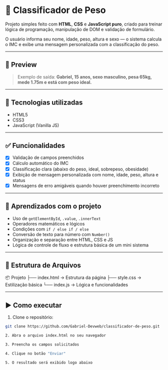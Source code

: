 # 🧮 Classificador de Peso

Projeto simples feito com **HTML**, **CSS** e **JavaScript puro**, criado para treinar lógica de programação, manipulação de DOM e validação de formulário.

O usuário informa seu nome, idade, peso, altura e sexo — o sistema calcula o IMC e exibe uma mensagem personalizada com a classificação do peso.

---

## 📸 Preview

> Exemplo de saída: **Gabriel, 15 anos, sexo masculino, pesa 65kg, mede 1.75m  e está com peso ideal.**

---

## 🚀 Tecnologias utilizadas

- HTML5  
- CSS3  
- JavaScript (Vanilla JS)

---

## ✅ Funcionalidades

- [x] Validação de campos preenchidos
- [x] Cálculo automático do IMC
- [x] Classificação clara (abaixo do peso, ideal, sobrepeso, obesidade)
- [x] Exibição de mensagem personalizada com nome, idade, peso, altura e status
- [x] Mensagens de erro amigáveis quando houver preenchimento incorreto

---

## 🧠 Aprendizados com o projeto

- Uso de `getElementById`, `.value`, `.innerText`
- Operadores matemáticos e lógicos
- Condições com `if / else if / else`
- Conversão de texto para número com `Number()`
- Organização e separação entre HTML, CSS e JS
- Lógica de controle de fluxo e estrutura básica de um mini sistema

---

## 📁 Estrutura de Arquivos

📦 Projeto ├── index.html        → Estrutura da página ├── style.css         → Estilização básica └── index.js          → Lógica e funcionalidades

---

## ▶️ Como executar

1. Clone o repositório:

```bash
git clone https://github.com/Gabriel-Devweb/classificador-de-peso.git

2. Abra o arquivo index.html no seu navegador

3. Preencha os campos solicitados

4. Clique no botão "Enviar"

5. O resultado será exibido logo abaixo
